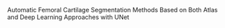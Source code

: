 Automatic Femoral Cartilage Segmentation Methods Based on Both Atlas and Deep Learning Approaches with UNet